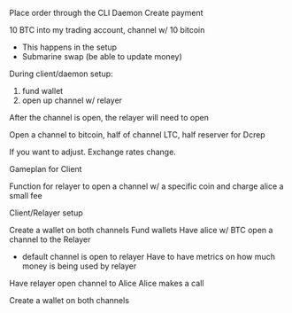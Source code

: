 Place order through the CLI
Daemon
Create payment

10 BTC into my trading account, channel w/ 10 bitcoin
  - This happens in the setup
  - Submarine swap (be able to update money)

During client/daemon setup:
1. fund wallet
2. open up channel w/ relayer

After the channel is open, the relayer will need to open

Open a channel to bitcoin, half of channel LTC, half reserver for Dcrep

If you want to adjust. Exchange rates change.

Gameplan for Client

Function for relayer to open a channel w/ a specific coin and charge alice a small fee

Client/Relayer setup

Create a wallet on both channels
Fund wallets
Have alice w/ BTC open a channel to the Relayer
- default channel is open to relayer
Have to have metrics on how much money is being used by relayer

Have relayer open channel to Alice
Alice makes a call

Create a wallet on both channels
